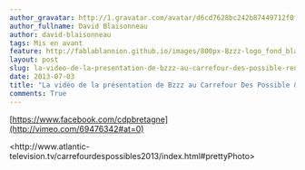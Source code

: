 ```yaml
---
author_gravatar: http://1.gravatar.com/avatar/d6cd7628bc242b87449712f0fef53924?s=96&d=mm&r=g
author_fullname: David Blaisonneau
author: david-blaisonneau
tags: Mis en avant
feature: http://fablablannion.github.io/images/800px-Bzzz-logo_fond_blanc.jpg
layout: post
slug: la-video-de-la-presentation-de-bzzz-au-carrefour-des-possible-rennes
date: 2013-07-03
title: "La vidéo de la présentation de Bzzz au Carrefour Des Possible &#8211; Rennes"
comments: True
---
```

[https://www.facebook.com/cdpbretagne](http://vimeo.com/69476342#at=0)

<http://www.atlantic-
television.tv/carrefourdespossibles2013/index.html#prettyPhoto>


